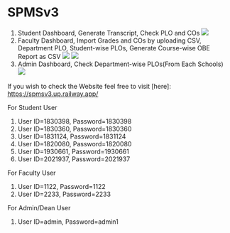 # SPMSv3
1. Student Dashboard, Generate Transcript, Check PLO and COs
![](https://i.imgur.com/QBQyq9L.gif)
2. Faculty Dashboard, Import Grades and COs by uploading CSV, Department PLO, Student-wise PLOs, Generate Course-wise OBE Report as CSV
![](https://i.imgur.com/WABgalp.gif)
![](https://i.imgur.com/gpCO6UQ.gif)
3. Admin Dashboard, Check Department-wise PLOs(From Each Schools)
![](https://i.imgur.com/xIWUGUe.gif)


If you wish to check the Website
feel free to visit [here]:   https://spmsv3.up.railway.app/

For Student User
1.  User ID=1830398, Password=1830398
2.  User ID=1830360, Password=1830360
3.  User ID=1831124, Password=1831124
4.  User ID=1820080, Password=1820080
5.  User ID=1930661, Password=1930661
6.  User ID=2021937, Password=2021937

For Faculty User
1.  User ID=1122, Password=1122
2.  User ID=2233, Password=2233

For Admin/Dean User
1.  User ID=admin, Password=admin1